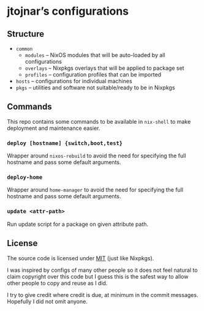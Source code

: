# jtojnar’s configurations

## Structure
* `common`
    * `modules` – NixOS modules that will be auto-loaded by all configurations
    * `overlays` – Nixpkgs overlays that will be applied to package set
    * `profiles` – configuration profiles that can be imported
* `hosts` – configurations for individual machines
* `pkgs` – utilities and software not suitable/ready to be in Nixpkgs

## Commands

This repo contains some commands to be available in `nix-shell` to make deployment and maintenance easier.

### `deploy [hostname] {switch,boot,test}`

Wrapper around `nixos-rebuild` to avoid the need for specifying the full hostname and pass some default arguments.

### `deploy-home`

Wrapper around `home-manager` to avoid the need for specifying the full hostname and pass some default arguments.

### `update <attr-path>`

Run update script for a package on given attribute path.

## License

The source code is licensed under [MIT](LICENSE.md) (just like Nixpkgs).

I was inspired by configs of many other people so it does not feel natural to claim copyright over this code but I guess this is the safest way to allow other people to copy and reuse as I did.

I try to give credit where credit is due, at minimum in the commit messages. Hopefully I did not omit anyone.
